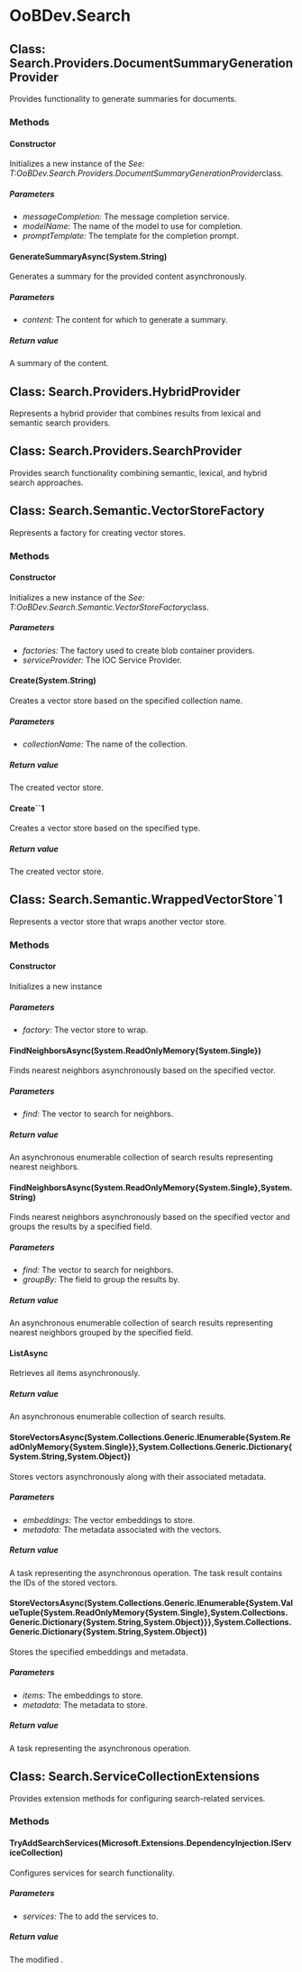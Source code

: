 # OoBDev.Search


## Class: Search.Providers.DocumentSummaryGenerationProvider
Provides functionality to generate summaries for documents. 

### Methods


#### Constructor
Initializes a new instance of the 
 *See: T:OoBDev.Search.Providers.DocumentSummaryGenerationProvider*class. 


##### Parameters
* *messageCompletion:* The message completion service.
* *modelName:* The name of the model to use for completion.
* *promptTemplate:* The template for the completion prompt.




#### GenerateSummaryAsync(System.String)
Generates a summary for the provided content asynchronously. 


##### Parameters
* *content:* The content for which to generate a summary.




##### Return value
A summary of the content.



## Class: Search.Providers.HybridProvider
Represents a hybrid provider that combines results from lexical and semantic search providers. 


## Class: Search.Providers.SearchProvider
Provides search functionality combining semantic, lexical, and hybrid search approaches. 


## Class: Search.Semantic.VectorStoreFactory
Represents a factory for creating vector stores. 

### Methods


#### Constructor
Initializes a new instance of the 
 *See: T:OoBDev.Search.Semantic.VectorStoreFactory*class. 


##### Parameters
* *factories:* The factory used to create blob container providers.
* *serviceProvider:* The IOC Service Provider.




#### Create(System.String)
Creates a vector store based on the specified collection name. 


##### Parameters
* *collectionName:* The name of the collection.




##### Return value
The created vector store.



#### Create``1
Creates a vector store based on the specified type. 


##### Return value
The created vector store.



## Class: Search.Semantic.WrappedVectorStore`1
Represents a vector store that wraps another vector store. 

### Methods


#### Constructor
Initializes a new instance 


##### Parameters
* *factory:* The vector store to wrap.




#### FindNeighborsAsync(System.ReadOnlyMemory{System.Single})
Finds nearest neighbors asynchronously based on the specified vector. 


##### Parameters
* *find:* The vector to search for neighbors.




##### Return value
An asynchronous enumerable collection of search results representing nearest neighbors.



#### FindNeighborsAsync(System.ReadOnlyMemory{System.Single},System.String)
Finds nearest neighbors asynchronously based on the specified vector and groups the results by a specified field. 


##### Parameters
* *find:* The vector to search for neighbors.
* *groupBy:* The field to group the results by.




##### Return value
An asynchronous enumerable collection of search results representing nearest neighbors grouped by the specified field.



#### ListAsync
Retrieves all items asynchronously. 


##### Return value
An asynchronous enumerable collection of search results.



#### StoreVectorsAsync(System.Collections.Generic.IEnumerable{System.ReadOnlyMemory{System.Single}},System.Collections.Generic.Dictionary{System.String,System.Object})
Stores vectors asynchronously along with their associated metadata. 


##### Parameters
* *embeddings:* The vector embeddings to store.
* *metadata:* The metadata associated with the vectors.




##### Return value
A task representing the asynchronous operation. The task result contains the IDs of the stored vectors.



#### StoreVectorsAsync(System.Collections.Generic.IEnumerable{System.ValueTuple{System.ReadOnlyMemory{System.Single},System.Collections.Generic.Dictionary{System.String,System.Object}}},System.Collections.Generic.Dictionary{System.String,System.Object})
Stores the specified embeddings and metadata. 


##### Parameters
* *items:* The embeddings to store.
* *metadata:* The metadata to store.




##### Return value
A task representing the asynchronous operation.



## Class: Search.ServiceCollectionExtensions
Provides extension methods for configuring search-related services. 

### Methods


#### TryAddSearchServices(Microsoft.Extensions.DependencyInjection.IServiceCollection)
Configures services for search functionality. 


##### Parameters
* *services:* The to add the services to.




##### Return value
The modified .

